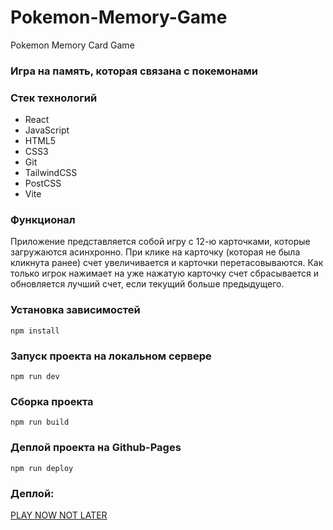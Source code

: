 # Pokemon-Memory-Game
Pokemon Memory Card Game

### Игра на память, которая связана с покемонами

### Стек технологий
- React
- JavaScript
- HTML5
- CSS3
- Git
- TailwindCSS
- PostCSS
- Vite

### Функционал
<p>Приложение представляется собой игру с 12-ю карточками, которые загружаются асинхронно. При клике на карточку 
  (которая не была кликнута ранее) счет увеличивается и карточки перетасовываются. Как только игрок нажимает на уже нажатую 
карточку счет сбрасывается и обновляется лучший счет, если текущий больше предыдущего.</p>

### Установка зависимостей
`npm install`

### Запуск проекта на локальном сервере
`npm run dev`

### Сборка проекта
`npm run build`

### Деплой проекта на Github-Pages
`npm run deploy`

### Деплой: 
[PLAY NOW NOT LATER](https://danieledefoe.github.io/Pokemon-Memory-Game/)
